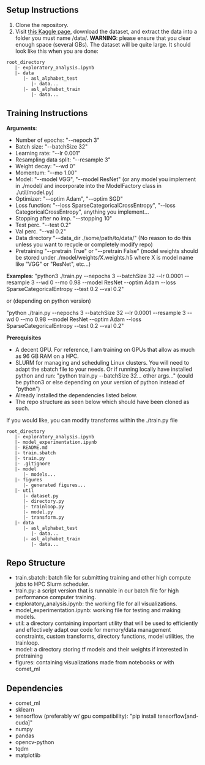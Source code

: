 ## **Setup Instructions**

1. Clone the repository.
2. Visit [this Kaggle page](https://www.kaggle.com/datasets/grassknoted/asl-alphabet), download the dataset, and extract the data into a folder you must name /data/. **WARNING**: please ensure that you clear enough space (several GBs). The dataset will be quite large. It should look like this when you are done:

```
root_directory
   |- exploratory_analysis.ipynb
   |- data
      |- asl_alphabet_test
         |- data...
      |- asl_alphabet_train
         |- data...
```

## **Training Instructions**

**Arguments**:
- Number of epochs:       "--nepoch 3"
- Batch size:             "--batchSize 32"
- Learning rate:          "--lr 0.001"
- Resampling data split:  "--resample 3"
- Weight decay:           "--wd 0"
- Momentum:               "--mo 1.00"
- Model:                  "--model VGG", "--model ResNet" (or any model you implement in ./model/ and incorporate into the ModelFactory class in ./util/model.py)
- Optimizer:              "--optim Adam", "--optim SGD"
- Loss function:          "--loss SparseCategoricalCrossEntropy", "--loss CategoricalCrossEntropy", anything you implement...
- Stopping after no imp.  "--stopping 10"
- Test perc.              "--test 0.2"
- Val perc.               "--val 0.2"
- Data directory          "--data_dir ./some/path/to/data/" (No reason to do this unless you want to recycle or completely modify repo)
- Pretraining             "--pretrain True" or "--pretrain False" (model weights should be stored under ./model/weights/X.weights.h5 where X is model name like "VGG" or "ResNet", etc...)

**Examples**:
"python3 ./train.py --nepochs 3 --batchSize 32 --lr 0.0001 --resample 3 --wd 0 --mo 0.98 --model ResNet --optim Adam --loss SparseCategoricalEntropy --test 0.2 --val 0.2"

or (depending on python version)

"python ./train.py --nepochs 3 --batchSize 32 --lr 0.0001 --resample 3 --wd 0 --mo 0.98 --model ResNet --optim Adam --loss SparseCategoricalEntropy --test 0.2 --val 0.2"

**Prerequisites**

- A decent GPU. For reference, I am training on GPUs that allow as much as 96 GB RAM on a HPC.
- SLURM for managing and scheduling Linux clusters. You will need to adapt the sbatch file to your needs. Or if running locally have installed python and run:
  "python train.py --batchSize 32... other args..." (could be python3 or else depending on your version of python instead of "python")
- Already installed the dependencies listed below.
- The repo structure as seen below which should have been cloned as such.

If you would like, you can modify transforms within the ./train.py file

```
root_directory
   |- exploratory_analysis.ipynb
   |- model_experimentation.ipynb
   |- README.md
   |- train.sbatch
   |- train.py
   |- .gitignore
   |- model
      |- models...
   |- figures
      |- generated figures...
   |- util
      |- dataset.py
      |- directory.py
      |- trainloop.py
      |- model.py
      |- transform.py
   |- data
      |- asl_alphabet_test
         |- data...
      |- asl_alphabet_train
         |- data...
```

## **Repo Structure**

- train.sbatch: batch file for submitting training and other high compute jobs to HPC Slurm scheduler.
- train.py: a script version that is runnable in our batch file for high performance computer training.
- exploratory_analysis.ipynb: the working file for all visualizations.
- model_experimentation.ipynb: working file for testing and making models.
- util: a directory containing important utility that will be used to efficiently and effectively adapt our code for memory/data management constraints, custom transforms, directory functions, model utilities, the trainloop.
- model: a directory storing tf models and their weights if interested in pretraining
- figures: containing visualizations made from notebooks or with comet_ml

## **Dependencies**

- comet_ml
- sklearn
- tensorflow (preferably w/ gpu compatibility): "pip install tensorflow[and-cuda]"
- numpy
- pandas
- opencv-python
- tqdm
- matplotlib
